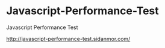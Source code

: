 # Javascript-Performance-Test
Javascript Performance Test

http://javascript-performance-test.sidanmor.com/
